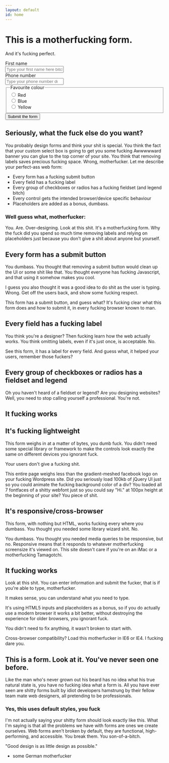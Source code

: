 ```yaml
---
layout: default
id: home
---
```


# This is a motherfucking form.

And it's fucking perfect.

<form action="http://google.co.uk">
	<label for="firstName">First name</label>
	<div>
		<input id="firstName" type="text" placeholder="Type your first name here bitch!">
	</div>
	<label for="tel">Phone number</label>
	<div>
		<input id="tel" type="number" placeholder="Type your phone number duh">
	</div>
	<fieldset>
        <legend>Favourite colour</legend>
        <div class="choice">
            <input type="radio" name="colour" id="colour">
            <label for="colour">Red</label>
        </div>
        <div class="choice">
            <input type="radio" name="colour" id="colour2">
            <label for="colour2">Blue</label>
        </div>
        <div class="choice">
            <input type="radio" name="colour" id="colour3">
            <label for="colour3">Yellow</label>
        </div>
    </fieldset>
	<input type="submit" value="Submit the form">
</form>

## Seriously, what the fuck else do you want?

You probably design forms and think your shit is special. You think the fact that your custom select box is going to get you some fucking Awwwwward banner you can glue to the top corner of your site. You think that removing labels saves precious fucking space. Wrong, motherfucker. Let me describe your perfect-ass web form:

* Every form has a fucking submit button
* Every field has a fucking label
* Every group of checkboxes or radios has a fucking fieldset (and legend bitch)
* Every control gets the intended browser/device specific behaviour
* Placeholders are added as a bonus, dumbass.

### Well guess what, motherfucker:

You. Are. Over-designing. Look at this shit. It's a motherfucking form. Why the fuck did you spend so much time removing labels and relying on placeholders just because you don't give a shit about anyone but yourself.

## Every form has a submit button

You dumbass. You thought that removing a submit button would clean up the UI or some shit like that. You thought everyone has fucking Javascript, and that using it somehow makes you cool.

I guess you also thought it was a good idea to do shit as the user is typing. Wrong. Get off the users back, and show some fucking respect.

This form has a submit button, and guess what? It's fucking clear what this form does and how to submit it, in every fucking browser known to man.

## Every field has a fucking label

You think you're a designer? Then fucking learn how the web actually works. You think omitting labels, even if it's just once, is acceptable. No.

See this form, it has a label for every field. And guess what, it helped your users, remember those fuckers?

## Every group of checkboxes or radios has a fieldset and legend

Oh you haven't heard of a fieldset or legend? Are you designing websites? Well, you need to stop calling yourself a professional. You're not.

## It fucking works


## It's fucking lightweight

This form weighs in at a matter of bytes, you dumb fuck. You didn't need some special library or framework to make the controls look exactly the same on different devices you ignorant fuck.

Your users don't give a fucking shit.

This entire page weighs less than the gradient-meshed facebook logo on your fucking Wordpress site. Did you seriously load 100kb of jQuery UI just so you could animate the fucking background color of a div? You loaded all 7 fontfaces of a shitty webfont just so you could say "Hi." at 100px height at the beginning of your site? You piece of shit.

## It's responsive/cross-browser

This form, with nothing but HTML, works fucking every where you dumbass. You thought you needed some library wizard shit. No.

You dumbass. You thought you needed media queries to be responsive, but no. Responsive means that it responds to whatever motherfucking screensize it's viewed on. This site doesn't care if you're on an iMac or a motherfucking Tamagotchi.

## It fucking works

Look at this shit. You can enter information and submit the fucker, that is if you're able to type, motherfucker.

It makes sense, you can understand what you need to type.

It's using HTML5 inputs and placeholders as a bonus, so if you do actually use a modern browser it works a bit better, without destroying the experience for older browsers, you ignorant fuck.

You didn't need to fix anything, it wasn't broken to start with.

Cross-browser compatibility? Load this motherfucker in IE6 or IE4. I fucking dare you.

## This is a form. Look at it. You've never seen one before.

Like the man who's never grown out his beard has no idea what his true natural state is, you have no fucking idea what a form is. All you have ever seen are shitty forms built by idiot developers hamstrung by their fellow team mate web designers, all pretending to be professionals.

### Yes, this uses default styles, you fuck

I'm not actually saying your shitty form should look exactly like this. What I'm saying is that all the problems we have with forms are ones we create ourselves. Web forms aren't broken by default, they are functional, high-performing, and accessible. You break them. You son-of-a-bitch.

"Good design is as little design as possible."
- some German motherfucker

